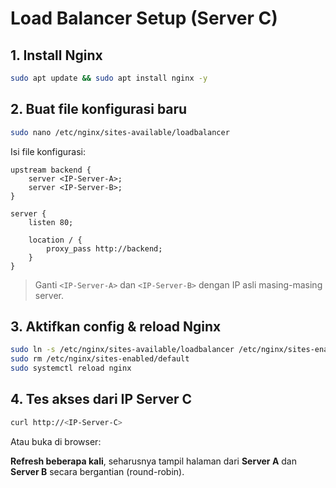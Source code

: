 # Load Balancer Setup (Server C)

## 1. Install Nginx

```bash
sudo apt update && sudo apt install nginx -y
```

## 2. Buat file konfigurasi baru

```bash
sudo nano /etc/nginx/sites-available/loadbalancer
```

Isi file konfigurasi:

```nginx
upstream backend {
    server <IP-Server-A>;
    server <IP-Server-B>;
}

server {
    listen 80;

    location / {
        proxy_pass http://backend;
    }
}
```

> Ganti `<IP-Server-A>` dan `<IP-Server-B>` dengan IP asli masing-masing server.

## 3. Aktifkan config & reload Nginx

```bash
sudo ln -s /etc/nginx/sites-available/loadbalancer /etc/nginx/sites-enabled/
sudo rm /etc/nginx/sites-enabled/default
sudo systemctl reload nginx
```

## 4. Tes akses dari IP Server C

```bash
curl http://<IP-Server-C>
```

Atau buka di browser:

**Refresh beberapa kali**, seharusnya tampil halaman dari **Server A** dan **Server B** secara bergantian (round-robin).

```

```
